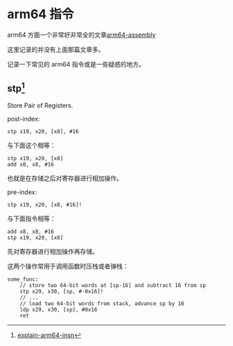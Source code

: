 # arm64 指令

arm64 方面一个非常好非常全的文章[arm64-assembly](https://modexp.wordpress.com/2018/10/30/arm64-assembly/)

这里记录的并没有上面那篇文章多。

记录一下常见的 arm64 指令或是一些疑惑的地方。

## stp[^1]

Store Pair of Registers.

post-index:

```
stp x19, x20, [x8], #16
```

与下面这个相等：

```
stp x19, x20, [x8]
add x8, x8, #16
```

也就是在存储之后对寄存器进行相加操作。

pre-index:

```
stp x19, x20, [x8, #16]!
```

与下面指令相等：

```
add x8, x8, #16
stp x19, x20, [x8]
```

先对寄存器进行相加操作再存储。

这两个操作常用于调用函数时压栈或者弹栈：

```
some_func:
    // store two 64-bit words at [sp-16] and subtract 16 from sp
    stp x29, x30, [sp, #-0x16]!
    // ...
    // load two 64-bit words from stack, advance sp by 16
    ldp x29, x30, [sp], #0x16
    ret
```

[^1]: [explain-arm64-insn](https://stackoverflow.com/questions/64638627/explain-arm64-instruction-stp)
